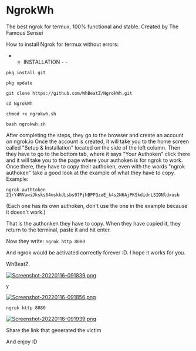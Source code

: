 # NgrokWh

The best ngrok for termux, 100% functional and stable. Created by The Famous Sensei

How to install Ngrok for termux without errors:

- - INSTALLATION - -

`pkg install git`

`pkg update`

`git clone https://github.com/WhBeatZ/NgrokWh.git`

`cd NgrokWh`

`chmod +x ngrokwh.sh`

`bash ngrokwh.sh`

After completing the steps, they go to the browser and create an account on ngrok.io
Once the account is created, it will take you to the home screen called "Setup & Installation" located on the side of the left column.
Then they have to go to the bottom tab, where it says "Your Authoken" click there and it will take you to the page where your authoken is for ngrok to work.
Once there, they have to copy their authoken, even with the words "ngrok authoken" take a good look at the example of what they have to copy.
Example:
 
`ngrok authtoken 21rY4RVawiJksks64mskkdLsbs97PjhBPFQzeE_k4s2N6AjPKSkdidnLSIDNldxusb`

(Each one has its own authoken, don't use the one in the example because it doesn't work.)

That is the authonken they have to copy.
When they have copied it, they return to the terminal, paste it and hit enter.

Now they write:
`ngrok http 8080`

And ngrok would be activated correctly forever :D. I hope it works for you.

WhBeatZ.


[![Screenshot-20220116-091839.png](https://i.postimg.cc/HW92dXc7/Screenshot-20220116-091839.png)](https://postimg.cc/3WWpZyZK)

`y`

[![Screenshot-20220116-091856.png](https://i.postimg.cc/kGKQ8yVm/Screenshot-20220116-091856.png)](https://postimg.cc/V0s0PnBG)


`ngrok http 8080`


[![Screenshot-20220116-091939.png](https://i.postimg.cc/KvKRJy2v/Screenshot-20220116-091939.png)](https://postimg.cc/tYjq4wJL)

Share the link that generated the victim


And enjoy :D
